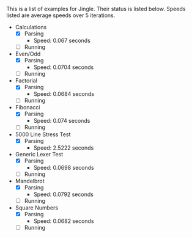 This is a list of examples for Jingle. Their status is listed below. Speeds listed are average speeds over 5 iterations.

- Calculations
  - [x] Parsing
    - Speed: 0.067 seconds
  - [ ] Running
- Even/Odd
  - [x] Parsing
    - Speed: 0.0704 seconds
  - [ ] Running
- Factorial
  - [x] Parsing
    - Speed: 0.0684 seconds
  - [ ] Running
- Fibonacci
  - [x] Parsing
    - Speed: 0.074 seconds
  - [ ] Running
- 5000 Line Stress Test
  - [x] Parsing
    - Speed: 2.5222 seconds
- Generic Lexer Test
  - [x] Parsing
    - Speed: 0.0698 seconds
  - [ ] Running
- Mandelbrot
  - [x] Parsing
    - Speed: 0.0792 seconds
  - [ ] Running
- Square Numbers
  - [x] Parsing
    - Speed: 0.0682 seconds
  - [ ] Running
